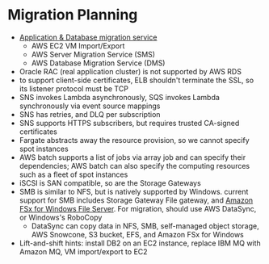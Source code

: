 # Migration Planning 

- [Application & Database migration service](https://jayendrapatil.com/aws-cloud-migration-services/)
  - AWS EC2 VM Import/Export
  - AWS Server Migration Service (SMS) 
  - AWS Database Migration Service (DMS)
- Oracle RAC (real application cluster) is not supported by AWS RDS
- to support client-side certificates, ELB shouldn't terminate the SSL, so its listener protocol must be TCP
- SNS invokes Lambda asynchronously, SQS invokes Lambda synchronously via event source mappings
- SNS has retries, and DLQ per subscription
- SNS supports HTTPS subscribers, but requires trusted CA-signed certificates
- Fargate abstracts away the resource provision, so we cannot specify spot instances
- AWS batch supports a list of jobs via array job and can specify their dependencies; AWS batch can also specify the computing resources such as a fleet of spot instances
- iSCSI is SAN compatible, so are the Storage Gateways
- SMB is similar to NFS, but is natively supported by Windows. current support for SMB includes Storage Gateway File gateway, and [Amazon FSx for Windows File Server](https://aws.amazon.com/fsx/windows/faqs/). For migration, should use AWS DataSync, or Windows's RoboCopy
  - DataSync can copy data in NFS, SMB, self-managed object storage, AWS Snowcone, S3 bucket, EFS, and Amazon FSx for Windows
- Lift-and-shift hints: install DB2 on an EC2 instance, replace IBM MQ with Amazon MQ, VM import/export to EC2
